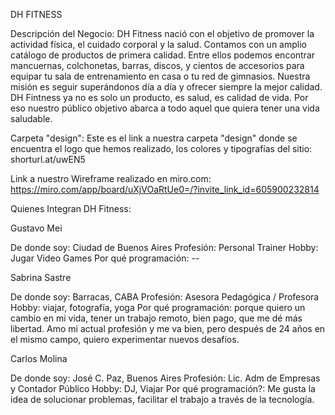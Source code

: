 DH FITNESS

Descripción del Negocio: 
DH Fitness nació con el objetivo de promover la actividad física, el cuidado corporal y la salud. Contamos con un amplio catálogo de productos de primera calidad. Entre ellos podemos encontrar mancuernas, colchonetas, barras, discos, y cientos de accesorios para equipar tu sala de entrenamiento en casa o tu red de gimnasios.
Nuestra misión es seguir superándonos día a día y ofrecer siempre la mejor calidad. DH Fintness ya no es solo un producto, es salud, es calidad de vida. Por eso nuestro público objetivo abarca a todo aquel que quiera tener una vida saludable.

Carpeta "design":
Este es el link a nuestra carpeta "design" donde se encuentra el logo que hemos realizado, los colores y tipografías del sitio: shorturl.at/uwEN5

Link a nuestro Wireframe realizado en miro.com:  https://miro.com/app/board/uXjVOaRtUe0=/?invite_link_id=605900232814

Quienes Integran DH Fitness:

Gustavo Mei

De donde soy: Ciudad de Buenos Aires
Profesión: Personal Trainer
Hobby: Jugar Video Games
Por qué programación: -- 

Sabrina Sastre

De donde soy: Barracas, CABA
Profesión: Asesora Pedagógica / Profesora
Hobby: viajar, fotografía, yoga
Por qué programación: porque quiero un cambio en mi vida, tener un trabajo remoto, bien pago,  que me dé más libertad. Amo mi actual profesión y me va bien, pero después de 24 años en el mismo campo, quiero experimentar nuevos desafíos.

Carlos Molina

De donde soy: José C. Paz, Buenos Aires
Profesión: Lic. Adm de Empresas y Contador Público
Hobby: DJ, Viajar
Por qué programación?: Me gusta la idea de solucionar problemas, facilitar el trabajo a través de la tecnología.
